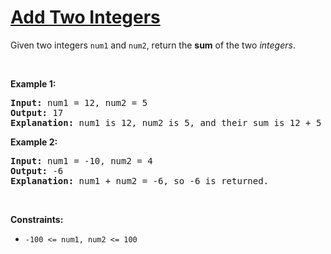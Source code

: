# [Add Two Integers](https://leetcode.com/problems/add-two-integers/)
<p>Given two integers <code>num1</code> and <code>num2</code>, return the <strong>sum</strong> of the two <em>integers</em>.

<p>&nbsp;</p>
<p><strong class="example">Example 1:</strong></p>

<pre><strong>Input:</strong> num1 = 12, num2 = 5
<strong>Output:</strong> 17
<strong>Explanation:</strong> num1 is 12, num2 is 5, and their sum is 12 + 5 = 17, so 17 is returned.
</pre>

<p><strong class="example">Example 2:</strong></p>

<pre><strong>Input:</strong> num1 = -10, num2 = 4
<strong>Output:</strong> -6
<strong>Explanation:</strong> num1 + num2 = -6, so -6 is returned.
</pre>


<p>&nbsp;</p>
<p><strong>Constraints:</strong></p>

<ul>
	<li><code>-100 <= num1, num2 <= 100
</code></li>
</ul>
